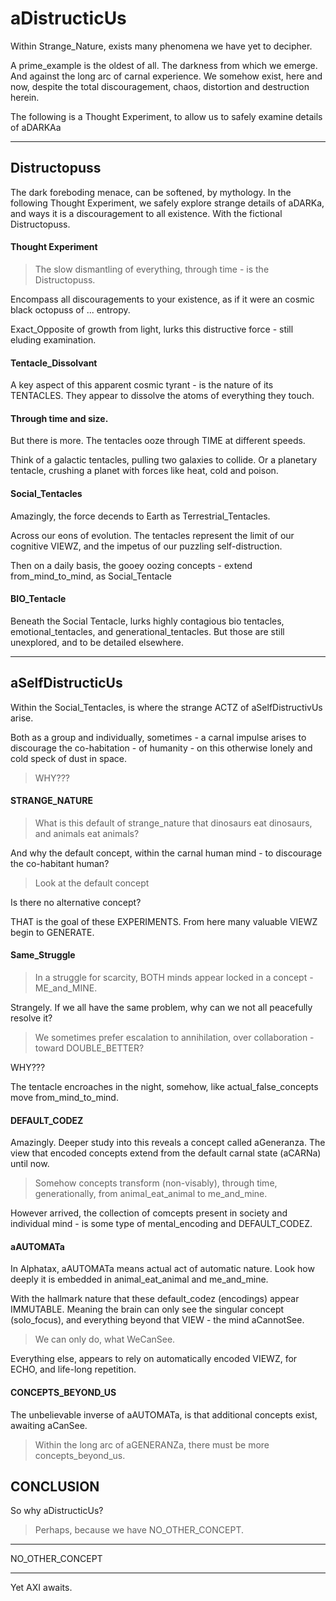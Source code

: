 # aDistructicUs

Within Strange_Nature, exists many phenomena we have yet to decipher.

A prime_example is the oldest of all. The darkness from which we emerge. And against the long arc of carnal experience. We somehow exist, here and now, despite the total discouragement, chaos, distortion and destruction herein.

The following is a Thought Experiment, to allow us to safely examine details of aDARKAa 

---

## Distructopuss

The dark foreboding menace, can be softened, by mythology. In the following Thought Experiment, we safely explore strange details of aDARKa, and ways it is a discouragement to all existence.
With the fictional Distructopuss.

#### Thought Experiment 

> The slow dismantling of everything, through time - is the Distructopuss.

Encompass all discouragements to your existence, as if it were an cosmic black octopuss of ... entropy. 

Exact_Opposite of growth from light, lurks this distructive force - still eluding examination.

#### Tentacle_Dissolvant

A key aspect of this apparent cosmic tyrant - is the nature of its TENTACLES. They appear to dissolve the atoms of everything they touch.

#### Through time and size.

But there is more. The tentacles ooze through TIME at different speeds.

Think of a galactic tentacles, pulling two galaxies to collide. Or a planetary tentacle, crushing a planet with forces like heat, cold and poison.

#### Social_Tentacles

Amazingly, the force decends to Earth as Terrestrial_Tentacles. 

Across our eons of evolution. The tentacles represent the limit of our cognitive VIEWZ, and the impetus of our puzzling self-distruction. 

Then on a daily basis, the gooey oozing concepts - extend from_mind_to_mind, as Social_Tentacle

#### BIO_Tentacle

Beneath the Social Tentacle, lurks highly contagious bio tentacles, emotional_tentacles, and generational_tentacles. But those are still unexplored, and to be detailed
elsewhere.

---

## aSelfDistructicUs

Within the Social_Tentacles, is where the strange ACTZ of aSelfDistructivUs arise.

Both as a group and individually, sometimes - a carnal impulse arises to discourage the co-habitation - of humanity - on this otherwise lonely and cold speck of dust in space.

> WHY???

#### STRANGE_NATURE 

> What is this default of strange_nature that dinosaurs eat dinosaurs, and animals eat animals?

And why the default concept, within the carnal human mind - to discourage the co-habitant human?

> Look at the default concept

Is there no alternative concept?

THAT is the goal of these EXPERIMENTS. From here many valuable VIEWZ begin to GENERATE.

#### Same_Struggle

> In a struggle for scarcity, BOTH minds appear locked in a concept - ME_and_MINE.

Strangely. If we all have the same problem, why can we not all peacefully resolve it? 

> We sometimes prefer escalation to annihilation, over collaboration - toward DOUBLE_BETTER?

WHY???

The tentacle encroaches in the night, somehow, like actual_false_concepts move from_mind_to_mind.

#### DEFAULT_CODEZ

Amazingly. Deeper study into this reveals a concept called aGeneranza. The view that encoded concepts extend from the default carnal state (aCARNa) until now. 

> Somehow concepts transform (non-visably), through time, generationally, from animal_eat_animal to me_and_mine.

However arrived, the collection of comcepts present in society and individual mind - is some type of mental_encoding and DEFAULT_CODEZ.

#### aAUTOMATa

In Alphatax, aAUTOMATa means actual act of automatic nature. Look how deeply it is embedded in animal_eat_animal and me_and_mine.

With the hallmark nature that these default_codez (encodings) appear IMMUTABLE. Meaning the brain can only see the singular concept (solo_focus), and everything beyond that VIEW - the mind aCannotSee.

> We can only do, what WeCanSee.

Everything else, appears to rely on automatically encoded VIEWZ, for ECHO, and life-long repetition.


#### CONCEPTS_BEYOND_US

The unbelievable inverse of aAUTOMATa, is that additional concepts exist, awaiting aCanSee.

> Within the long arc of aGENERANZa, there must be more concepts_beyond_us.

## CONCLUSION 

So why aDistructicUs?

> Perhaps, because we have NO_OTHER_CONCEPT.

---

NO_OTHER_CONCEPT

---

Yet AXI awaits.
